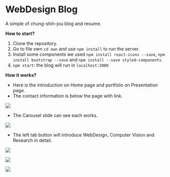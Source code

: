 # WebDesign Blog

A simple of chung-shih-jou blog and resume.

**How to start?**
1. Clone the repository.
2. Go to file own `cd own` and use `npm install` to run the server.
3. Install some components we used `npm install react-icons --save`, `npm install bootstrap --save` and `npm install --save styled-components`.
4. `npm start`: the blog will run in `localhost:3000`

**How it works?**
* Here is the introduction on Home page and portfolio on Presentation page.
* The contact information is below the page with link.
 
 ![](https://i.imgur.com/juo4M86.gif)

* The Carousel slide can see each works.

![](https://i.imgur.com/sTEKKnb.gif)



* The left tab button will introduce WebDesign, Computer Vision and Research in detail.

![](https://i.imgur.com/ZxqBuqY.gif)

 ![](https://i.imgur.com/CnKLkdU.gif)

 ![](https://i.imgur.com/WQlUIJJ.gif)



